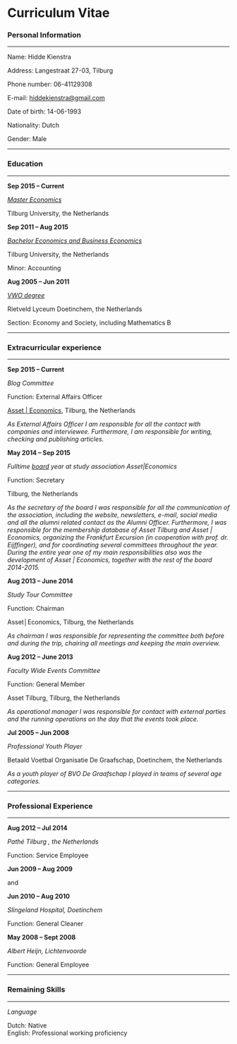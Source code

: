 
Curriculum Vitae
=====

### Personal Information

----

Name:			Hidde Kienstra					
					
Address:		Langestraat 27-03, Tilburg
 
Phone number:	06-41129308

E-mail:			<hiddekienstra@gmail.com>

Date of birth:	14-06-1993

Nationality:	Dutch

Gender:			Male
		
----

### Education

----

**Sep 2015 – Current**	
	
[*Master Economics*](https://www.tilburguniversity.edu/education/masters-programmes/economics/)
	
Tilburg University, the Netherlands
			
**Sep 2011 – Aug 2015**	
	
[*Bachelor Economics and Business Economics*](https://www.tilburguniversity.edu/nl/onderwijs/bacheloropleidingen/economie/)

Tilburg University, the Netherlands

Minor: Accounting

**Aug 2005 – Jun 2011**	
	
[*VWO degree*](http://www.rietveldlyceum.nl/Home/Onderwijs/Atheneum/page.aspx/16)

Rietveld Lyceum Doetinchem, the Netherlands

Section: Economy and Society, including Mathematics B

---

### Extracurricular experience

---

**Sep 2015 – Current**	

*Blog Committee*
			
Function: External Affairs Officer

[Asset | Economics](https://asset-economics.nl/about), Tilburg, the Netherlands

*As External Affairs Officer I am responsible for all the contact with companies and interviewee. Furthermore, I am responsible for writing, checking and publishing articles.* 


**May 2014 – Sep 2015** 

*Fulltime [board](https://asset-economics.nl/about/board/board-2014-2015) year at study association Asset|Economics*
	
Function: Secretary			
	
Tilburg, the Netherlands

*As the secretary of the board I was responsible for all the communication of the association, including the website, newsletters, e-mail, social media and all the alumni related contact as the Alumni Officer. Furthermore, I was responsible for the membership database of Asset Tilburg and Asset | Economics, organizing the Frankfurt Excursion (in cooperation with prof. dr. Eijffinger), and for coordinating several committees throughout the year. During the entire year one of my main responsibilities also was the development of Asset | Economics, together with the rest of the board 2014-2015.* 


**Aug 2013 – June 2014**	
	
*Study Tour Committee*
	
Function: Chairman 
	
Asset│Economics, Tilburg, the Netherlands
	
*As chairman I was responsible for representing the committee both before and during the trip, chairing all meetings and keeping the main overview.*


**Aug 2012 – June 2013**
		
*Faculty Wide Events Committee*
	
Function: General Member
	
Asset Tilburg, Tilburg, the Netherlands

*As operational manager I was responsible for contact with external parties and the running operations on the day that the events took place.* 


**Jul 2005 – Jun 2008**	
	
*Professional Youth Player* 
	
Betaald Voetbal Organisatie De Graafschap, Doetinchem, the Netherlands

*As a youth player of BVO De Graafschap I played in teams of several age categories.*

---

### Professional Experience

---

**Aug 2012 – Jul 2014** 	
	
*Pathé Tilburg , the Netherlands*
	
Function: Service Employee


**Jun 2009 – Aug 2009**
	
and
			
**Jun 2010 – Aug 2010**

*Slingeland Hospital, Doetinchem*

Function: General Cleaner


**May 2008 – Sept 2008**	

*Albert Heijn, Lichtenvoorde*

Function: General Employee

---

### Remaining Skills

---


*Language*	
		
Dutch:		Native	
English:	Professional working proficiency
	
	


